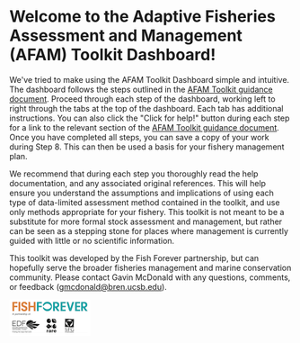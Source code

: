# Welcome to the Adaptive Fisheries Assessment and Management (AFAM) Toolkit Dashboard!

We've tried to make using the AFAM Toolkit Dashboard simple and intuitive. The dashboard follows the steps outlined in the <a href="_book/welcome.html" target="_blank">AFAM Toolkit guidance document</a>. Proceed through each step of the dashboard, working left to right through the tabs at the top of the dashboard. Each tab has additional instructions. You can also click the "Click for help!" button during each step for a link to the relevant section of the <a href="_book/welcome.html" target="_blank">AFAM Toolkit guidance document</a>. Once you have completed all steps, you can save a copy of your work during Step 8. This can then be used a basis for your fishery management plan.

We recommend that during each step you thoroughly read the help documentation, and any associated original references. This will help ensure you understand the assumptions and implications of using each type of data-limited assessment method contained in the toolkit, and use only methods appropriate for your fishery. This toolkit is not meant to be a substitute for more formal stock assessment and management, but rather can be seen as a stepping stone for places where management is currently guided with little or no scientific information.  

This toolkit was developed by the Fish Forever partnership, but can hopefully serve the broader fisheries management and marine conservation community. Please contact Gavin McDonald with any questions, comments, or feedback (gmcdonald@bren.ucsb.edu).

![](FF_Logo.png)
